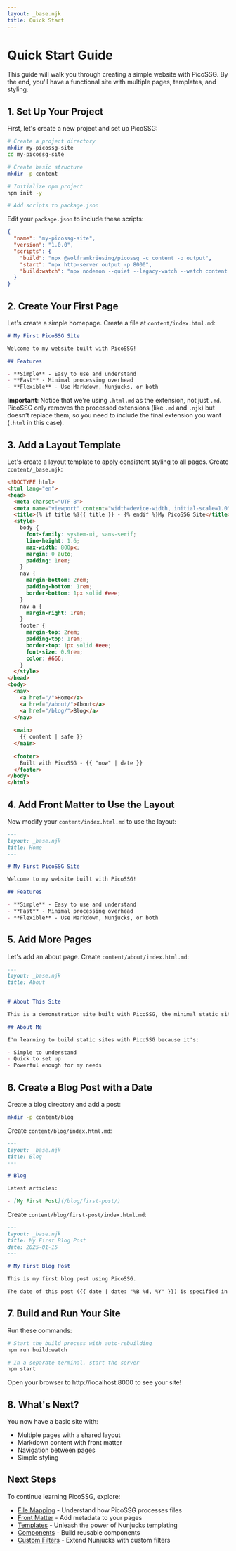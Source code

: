 ```yaml
---
layout: _base.njk
title: Quick Start
---
```


# Quick Start Guide

This guide will walk you through creating a simple website with PicoSSG. By the end, you'll have a functional site with multiple pages, templates, and styling.

## 1. Set Up Your Project

First, let's create a new project and set up PicoSSG:

```bash
# Create a project directory
mkdir my-picossg-site
cd my-picossg-site

# Create basic structure
mkdir -p content

# Initialize npm project
npm init -y

# Add scripts to package.json
```

Edit your `package.json` to include these scripts:

```json
{
  "name": "my-picossg-site",
  "version": "1.0.0",
  "scripts": {
    "build": "npx @wolframkriesing/picossg -c content -o output",
    "start": "npx http-server output -p 8000",
    "build:watch": "npx nodemon --quiet --legacy-watch --watch content --ext '*' --exec \"bash -c 'npm run build'\""
  }
}
```

## 2. Create Your First Page

Let's create a simple homepage. Create a file at `content/index.html.md`:

```markdown
# My First PicoSSG Site

Welcome to my website built with PicoSSG!

## Features

- **Simple** - Easy to use and understand
- **Fast** - Minimal processing overhead
- **Flexible** - Use Markdown, Nunjucks, or both
```

**Important**: Notice that we're using `.html.md` as the extension, not just `.md`. PicoSSG only removes the processed extensions (like `.md` and `.njk`) but doesn't replace them, so you need to include the final extension you want (`.html` in this case).

## 3. Add a Layout Template

Let's create a layout template to apply consistent styling to all pages. Create `content/_base.njk`:

```html
<!DOCTYPE html>
<html lang="en">
<head>
  <meta charset="UTF-8">
  <meta name="viewport" content="width=device-width, initial-scale=1.0">
  <title>{% if title %}{{ title }} - {% endif %}My PicoSSG Site</title>
  <style>
    body {
      font-family: system-ui, sans-serif;
      line-height: 1.6;
      max-width: 800px;
      margin: 0 auto;
      padding: 1rem;
    }
    nav {
      margin-bottom: 2rem;
      padding-bottom: 1rem;
      border-bottom: 1px solid #eee;
    }
    nav a {
      margin-right: 1rem;
    }
    footer {
      margin-top: 2rem;
      padding-top: 1rem;
      border-top: 1px solid #eee;
      font-size: 0.9rem;
      color: #666;
    }
  </style>
</head>
<body>
  <nav>
    <a href="/">Home</a>
    <a href="/about/">About</a>
    <a href="/blog/">Blog</a>
  </nav>
  
  <main>
    {{ content | safe }}
  </main>
  
  <footer>
    Built with PicoSSG - {{ "now" | date }}
  </footer>
</body>
</html>
```

## 4. Add Front Matter to Use the Layout

Now modify your `content/index.html.md` to use the layout:

```markdown
---
layout: _base.njk
title: Home
---

# My First PicoSSG Site

Welcome to my website built with PicoSSG!

## Features

- **Simple** - Easy to use and understand
- **Fast** - Minimal processing overhead
- **Flexible** - Use Markdown, Nunjucks, or both
```

## 5. Add More Pages

Let's add an about page. Create `content/about/index.html.md`:

```markdown
---
layout: _base.njk
title: About
---

# About This Site

This is a demonstration site built with PicoSSG, the minimal static site generator.

## About Me

I'm learning to build static sites with PicoSSG because it's:

- Simple to understand
- Quick to set up
- Powerful enough for my needs
```

## 6. Create a Blog Post with a Date

Create a blog directory and add a post:

```bash
mkdir -p content/blog
```

Create `content/blog/index.html.md`:

```markdown
---
layout: _base.njk
title: Blog
---

# Blog

Latest articles:

- [My First Post](/blog/first-post/)
```

Create `content/blog/first-post/index.html.md`:

```markdown
---
layout: _base.njk
title: My First Blog Post
date: 2025-01-15
---

# My First Blog Post

This is my first blog post using PicoSSG.

The date of this post ({{ date | date: "%B %d, %Y" }}) is specified in the front matter!
```

## 7. Build and Run Your Site

Run these commands:

```bash
# Start the build process with auto-rebuilding
npm run build:watch

# In a separate terminal, start the server
npm start
```

Open your browser to http://localhost:8000 to see your site!

## 8. What's Next?

You now have a basic site with:

- Multiple pages with a shared layout
- Markdown content with front matter
- Navigation between pages
- Simple styling

## Next Steps

To continue learning PicoSSG, explore:

- [File Mapping](/file-mapping/) - Understand how PicoSSG processes files
- [Front Matter](/frontmatter/) - Add metadata to your pages
- [Templates](/templates/) - Unleash the power of Nunjucks templating
- [Components](/components/) - Build reusable components
- [Custom Filters](/custom-filters/) - Extend Nunjucks with custom filters